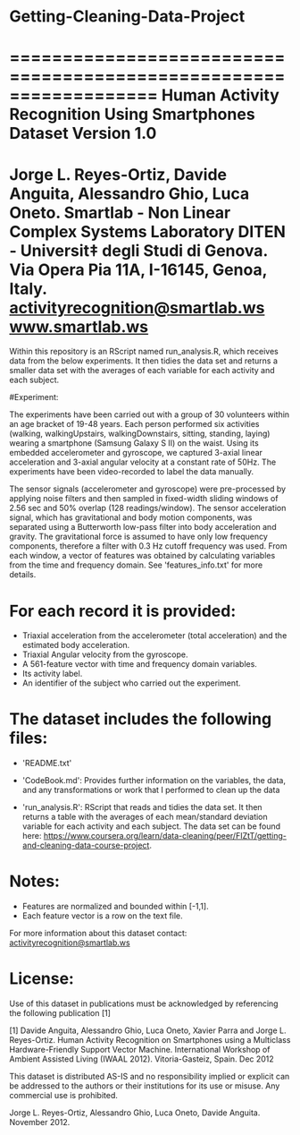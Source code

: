 # Getting-Cleaning-Data-Project
==================================================================
Human Activity Recognition Using Smartphones Dataset
Version 1.0
==================================================================
Jorge L. Reyes-Ortiz, Davide Anguita, Alessandro Ghio, Luca Oneto.
Smartlab - Non Linear Complex Systems Laboratory
DITEN - Universit‡ degli Studi di Genova.
Via Opera Pia 11A, I-16145, Genoa, Italy.
activityrecognition@smartlab.ws
www.smartlab.ws
==================================================================
Within this repository is an RScript named run_analysis.R, which receives data from the below experiments.
It then tidies the data set and returns a smaller data set with the averages of each variable for each activity and each subject.

#Experiment:

The experiments have been carried out with a group of 30 volunteers within an age bracket of 19-48 years. 
Each person performed six activities (walking, walkingUpstairs, walkingDownstairs, sitting, standing, laying) 
wearing a smartphone (Samsung Galaxy S II) on the waist. Using its embedded accelerometer and gyroscope, 
we captured 3-axial linear acceleration and 3-axial angular velocity at a constant rate of 50Hz.
The experiments have been video-recorded to label the data manually.

The sensor signals (accelerometer and gyroscope) were pre-processed by applying noise filters and then
sampled in fixed-width sliding windows of 2.56 sec and 50% overlap (128 readings/window).
The sensor acceleration signal, which has gravitational and body motion components,
was separated using a Butterworth low-pass filter into body acceleration and gravity.
The gravitational force is assumed to have only low frequency components,
therefore a filter with 0.3 Hz cutoff frequency was used. 
From each window, a vector of features was obtained by calculating variables from the time and frequency domain.
See 'features_info.txt' for more details. 

For each record it is provided:
======================================

- Triaxial acceleration from the accelerometer (total acceleration) and the estimated body acceleration.
- Triaxial Angular velocity from the gyroscope. 
- A 561-feature vector with time and frequency domain variables. 
- Its activity label. 
- An identifier of the subject who carried out the experiment.

The dataset includes the following files:
=========================================

- 'README.txt'

- 'CodeBook.md': Provides further information on the variables, the data, and any transformations or work that I performed to clean up the data 

- 'run_analysis.R': RScript that reads and tidies the data set. It then returns a table with the averages of each
mean/standard deviation variable for each activity and each subject. The data set can be found here: https://www.coursera.org/learn/data-cleaning/peer/FIZtT/getting-and-cleaning-data-course-project.

Notes: 
======
- Features are normalized and bounded within [-1,1].
- Each feature vector is a row on the text file.

For more information about this dataset contact: activityrecognition@smartlab.ws

License:
========
Use of this dataset in publications must be acknowledged by referencing the following publication [1] 

[1] Davide Anguita, Alessandro Ghio, Luca Oneto, Xavier Parra and Jorge L. Reyes-Ortiz. Human Activity Recognition on Smartphones using a Multiclass Hardware-Friendly Support Vector Machine. International Workshop of Ambient Assisted Living (IWAAL 2012). Vitoria-Gasteiz, Spain. Dec 2012

This dataset is distributed AS-IS and no responsibility implied or explicit can be addressed to the authors or their institutions for its use or misuse. Any commercial use is prohibited.

Jorge L. Reyes-Ortiz, Alessandro Ghio, Luca Oneto, Davide Anguita. November 2012.
